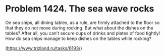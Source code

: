 # Problem 1424. The sea wave rocks

On sea ships, all dining tables, as a rule, are firmly attached to the floor so that they do not move during rocking. But what about the dishes on the tables? After all, you can’t secure cups of drinks and plates of food tightly! How do sea ships manage to keep dishes on the tables while rocking?

(https://www.trizland.ru/tasks/6193/)